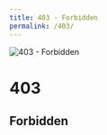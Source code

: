 ```yaml
---
title: 403 - Forbidden
permalink: /403/
---
```

![403 - Forbidden](http://i.imgur.com/eRC1nir.jpg)  
# 403  
## Forbidden  
